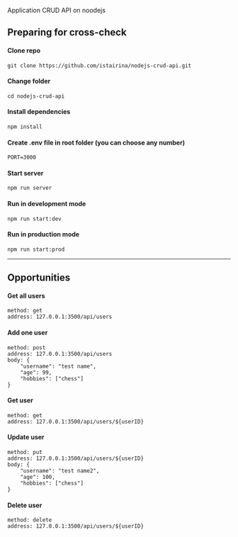 Application CRUD API on noodejs

## Preparing for cross-check

#### Clone repo

```
git clone https://github.com/istairina/nodejs-crud-api.git
```

#### Change folder

```
cd nodejs-crud-api
```

#### Install dependencies

```
npm install
```

#### Create .env file in root folder (you can choose any number)

```
PORT=3000
```

#### Start server

```
npm run server
```

#### Run in development mode

```
npm run start:dev
```

#### Run in production mode

```
npm run start:prod
```

---

## Opportunities

#### Get all users

```
method: get
address: 127.0.0.1:3500/api/users
```

#### Add one user

```
method: post
address: 127.0.0.1:3500/api/users
body: {
    "username": "test name",
    "age": 99,
    "hobbies": ["chess"]
}
```

#### Get user

```
method: get
address: 127.0.0.1:3500/api/users/${userID}
```

#### Update user

```
method: put
address: 127.0.0.1:3500/api/users/${userID}
body: {
    "username": "test name2",
    "age": 100,
    "hobbies": ["chess"]
}
```

#### Delete user

```
method: delete
address: 127.0.0.1:3500/api/users/${userID}
```
